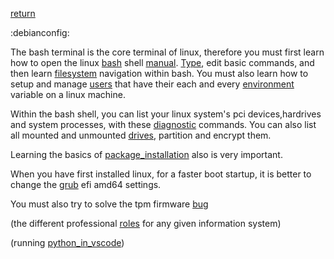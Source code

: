 [return](debian) 

:debianconfig:

The bash terminal is the core terminal of linux, therefore you must first learn how to open the linux [bash](bash) shell [manual](shellmanual). [Type](bash_typing), edit basic commands, and then learn [filesystem](filesystem) navigation within bash. You must also learn how to setup and manage [users](users) that have their each and every [environment](environment) variable on a linux machine.


Within the bash shell, you can list your linux system's pci devices,hardrives and system processes, with these [diagnostic](diagnostic) commands. You can also list all mounted and unmounted [drives](diskmgmt), partition and encrypt them. 


Learning the basics of [package_installation](package) also is very important.

When you have first installed linux, for a faster boot startup, it is better to change the [grub](grub) efi amd64 settings.

You must also try to solve the tpm firmware [bug](tpmbug)

(the different professional [roles](roles) for any given information system) 

(running [python_in_vscode](pythonvscode))


